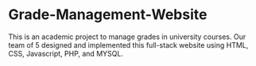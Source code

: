 # Grade-Management-Website

This is an academic project to manage grades in university courses. Our team of 5 designed and
implemented this full-stack website using HTML, CSS, Javascript, PHP, and MYSQL.
